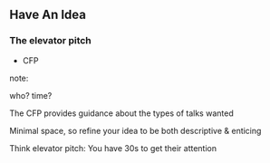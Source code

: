 ## Have An Idea

### The elevator pitch

* CFP

note:

who?
time?

The CFP provides guidance about the types of talks wanted

Minimal space, so refine your idea to be both descriptive & enticing

Think elevator pitch: You have 30s to get their attention
